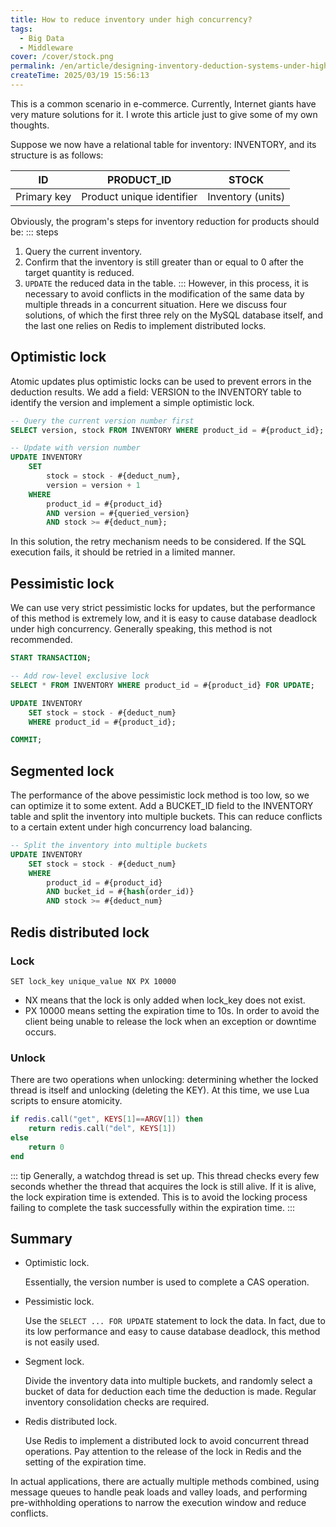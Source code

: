 ```yaml
---
title: How to reduce inventory under high concurrency?
tags:
  - Big Data
  - Middleware
cover: /cover/stock.png
permalink: /en/article/designing-inventory-deduction-systems-under-high-concurrency/
createTime: 2025/03/19 15:56:13
---
```

This is a common scenario in e-commerce. Currently, Internet giants have very mature solutions for it. I wrote this article just to give some of my own thoughts.
<!-- more -->

Suppose we now have a relational table for inventory: INVENTORY, and its structure is as follows:

| ID          | PRODUCT_ID                | STOCK             |
| ----------- | ------------------------- | ----------------- |
| Primary key | Product unique identifier | Inventory (units) |

Obviously, the program's steps for inventory reduction for products should be:
::: steps
1. Query the current inventory.
2. Confirm that the inventory is still greater than or equal to 0 after the target quantity is reduced.
3. `UPDATE` the reduced data in the table.
:::
However, in this process, it is necessary to avoid conflicts in the modification of the same data by multiple threads in a concurrent situation. Here we discuss four solutions, of which the first three rely on the MySQL database itself, and the last one relies on Redis to implement distributed locks.

## Optimistic lock
Atomic updates plus optimistic locks can be used to prevent errors in the deduction results. We add a field: VERSION to the INVENTORY table to identify the version and implement a simple optimistic lock.

```sql
-- Query the current version number first
SELECT version, stock FROM INVENTORY WHERE product_id = #{product_id};

-- Update with version number
UPDATE INVENTORY
	SET
		stock = stock - #{deduct_num},
		version = version + 1
	WHERE
		product_id = #{product_id}
		AND version = #{queried_version}
		AND stock >= #{deduct_num};
```

In this solution, the retry mechanism needs to be considered. If the SQL execution fails, it should be retried in a limited manner.

## Pessimistic lock
We can use very strict pessimistic locks for updates, but the performance of this method is extremely low, and it is easy to cause database deadlock under high concurrency. Generally speaking, this method is not recommended.

```sql
START TRANSACTION;

-- Add row-level exclusive lock
SELECT * FROM INVENTORY WHERE product_id = #{product_id} FOR UPDATE;

UPDATE INVENTORY
	SET stock = stock - #{deduct_num}
	WHERE product_id = #{product_id};

COMMIT;

```

## Segmented lock
The performance of the above pessimistic lock method is too low, so we can optimize it to some extent. Add a BUCKET_ID field to the INVENTORY table and split the inventory into multiple buckets. This can reduce conflicts to a certain extent under high concurrency load balancing.
```sql
-- Split the inventory into multiple buckets
UPDATE INVENTORY
	SET stock = stock - #{deduct_num}
	WHERE
		product_id = #{product_id}
		AND bucket_id = #{hash(order_id)}
		AND stock >= #{deduct_num}
```

## Redis distributed lock
### Lock
```shell
SET lock_key unique_value NX PX 10000
```
- NX means that the lock is only added when lock_key does not exist.
- PX 10000 means setting the expiration time to 10s. In order to avoid the client being unable to release the lock when an exception or downtime occurs.

### Unlock
There are two operations when unlocking: determining whether the locked thread is itself and unlocking (deleting the KEY). At this time, we use Lua scripts to ensure atomicity.
```lua
if redis.call("get", KEYS[1]==ARGV[1]) then
	return redis.call("del", KEYS[1])
else
	return 0
end
```

::: tip Generally, a watchdog thread is set up. This thread checks every few seconds whether the thread that acquires the lock is still alive. If it is alive, the lock expiration time is extended. This is to avoid the locking process failing to complete the task successfully within the expiration time.
:::

## Summary
- Optimistic lock.

	Essentially, the version number is used to complete a CAS operation.
- Pessimistic lock.

	Use the `SELECT ... FOR UPDATE` statement to lock the data. In fact, due to its low performance and easy to cause database deadlock, this method is not easily used.
- Segment lock.

	Divide the inventory data into multiple buckets, and randomly select a bucket of data for deduction each time the deduction is made. Regular inventory consolidation checks are required.
- Redis distributed lock.

	Use Redis to implement a distributed lock to avoid concurrent thread operations. Pay attention to the release of the lock in Redis and the setting of the expiration time.

In actual applications, there are actually multiple methods combined, using message queues to handle peak loads and valley loads, and performing pre-withholding operations to narrow the execution window and reduce conflicts.
